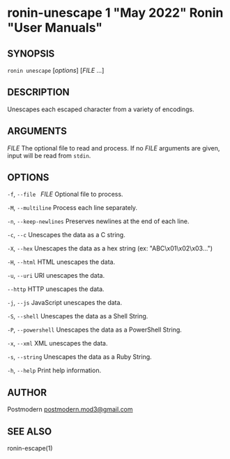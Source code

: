 # ronin-unescape 1 "May 2022" Ronin "User Manuals"

## SYNOPSIS

`ronin unescape` [*options*] [*FILE* ...]

## DESCRIPTION

Unescapes each escaped character from a variety of encodings.

## ARGUMENTS

*FILE*
  The optional file to read and process. If no *FILE* arguments are given,
  input will be read from `stdin`.

## OPTIONS

`-f`, `--file ` *FILE*
  Optional file to process.

`-M`, `--multiline`
  Process each line separately.

`-n`, `--keep-newlines`
  Preserves newlines at the end of each line.

`-c`, `--c`
  Unescapes the data as a C string.

`-X`, `--hex`
  Unescapes the data as a hex string (ex: "ABC\x01\x02\x03...")

`-H`, `--html`
  HTML unescapes the data.

`-u`, `--uri`
  URI unescapes the data.

`--http`
  HTTP unescapes the data.

`-j`, `--js`
  JavaScript unescapes the data.

`-S`, `--shell`
  Unescapes the data as a Shell String.

`-P`, `--powershell`
  Unescapes the data as a PowerShell String.

`-x`, `--xml`
  XML unescapes the data.

`-s`, `--string`
  Unescapes the data as a Ruby String.

`-h`, `--help`
  Print help information.

## AUTHOR

Postmodern <postmodern.mod3@gmail.com>

## SEE ALSO

ronin-escape(1)
